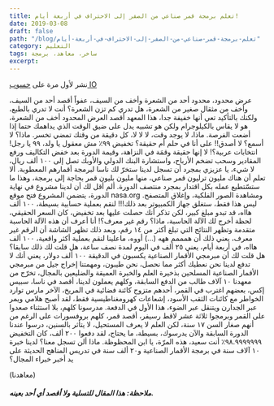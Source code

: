 ```yaml
---
title: تعلم برمجة قمر صناعي من الصفر إلى الاحتراف في أربعة أيام!
date: 2019-03-08
draft: false
path: "/blog/تعلم-برمجة-قمر-صناعي-من-الصفر-إلى-الاحتراف-في-أربعة-أيام"
category: التعليم
tags: ساخر، معاهد، برمجة
excerpt:
---
```

نشر لأول مرة على [حسوب IO](https://io.hsoub.com/fun/79876-%D8%AA%D8%B9%D9%84%D9%85-%D8%A8%D8%B1%D9%85%D8%AC%D8%A9-%D9%82%D9%85%D8%B1-%D8%B5%D9%86%D8%A7%D8%B9%D9%8A-%D9%85%D9%86-%D8%A7%D9%84%D8%B5%D9%81%D8%B1-%D8%A5%D9%84%D9%89-%D8%A7%D9%84%D8%A7%D8%AD%D8%AA%D8%B1%D8%A7%D9%81-%D9%81%D9%8A-%D8%A3%D8%B1%D8%A8%D8%B9%D8%A9-%D8%A3%D9%8A%D8%A7%D9%85)

عرض محدود، محدود أحد من الشعرة وأخف من السيف، عفواً أقصد أحد من السيف، وأخف من مثقال صغير من الشعرة، هل تدري كم تزن الشعرة؟ أنت لا تدري بالطبع، ولكنك بالتأكيد تعي أنها خفيفة جدا، هذا المعهد أقصد العرض المحدود أخف من الشعرة، هو لا يقاس بالكيلوجرام ولكن هو تشبيه يدل على ضيق الوقت الذي يداهمك حتما إذا أضعت الفرصة. ماذا، لا يوجد وقت، لا لا لا، كل دقيقة من وقتك تمضي تخسر. ماذا؟ لا أسمع؟ لا أصدق!! على أنا في حلم أم حقيقة؟ تخفيض ٩٩٪ مش معقول يا ولد، ٩٩ يا رجل! انتخابات عربية؟! لا إنها حقيقة وقمَة في النزاهة، وقيمة الدورة بعد خفض التكاليف ورفع المقادير وسحب تضخم الأرباح، واستشارة البنك الدولي والأوبك تصل إلى ١٠٠ ألف ريال، لا شيء، يا عزيزي بمجرد أن تسجل لدينا ستخرّ لك ناسا لبرمجة أقمارهم المعطوبة. ألا تعلم أن هناك مليون ترليون قمر صناعي، منها مليون بليون قمر بحاجة إلى برمجة، وهذا ما ستسّتطيع عمله بكل اقتدار بمجرد منتصف الدورة. ألم أقل لك أن لدينا مشروع في نهاية الدورة، يتضمن المشروع فتح موقع nasa.org ومشاهدة الصور الفلكية، وإغلاق المتصفح. ليس هذا فقط، ستغلق جهاز الكمبيوتر بعد ذلك!!! لنقم بعملية حسابية بسيطة، ١٠٠ ألف هااه، قد تبدو مبلغ كبير، لكن تذكر أنك حصلت عليها بعد تخفيض، كان السعر الحقيقي، لحظة أخرج لك الآلة الحاسبة، ماذا؟ رقم غير معرف؟! أنا أعرف أن هذه الآلة الحاسبة متقدمة وتظهر النتائج التي تبلغ أكثر من ١٤ رقم، وبعد ذلك تظهر الشاشة أن الرقم غير معرف، يعني ذلك أن همممم ههه (...) أووه، ماعلينا لنقم بعملية أكثر واقعية، ١٠٠ ألف هااه، في أربعة أيام، يعني ٢٥ ألف في اليوم لمدة نصف ساعة، هل قلت لك ذلك سابقا؟ هل قلت لك أن مبرمجي الأقمار الصناعية يكسبون في الدقيقة ١٠٠ ألف دولار، يعني أنك لا تدفع لدينا نحن نعطيك أكثر مما نحصل، نحن طيبون، ومهمتنا إخراج جيل من مبرمجي الأقمار الصناعية المسلحين بذخيرة العلم والخبرة العميقة والضليعين بالمجال، تخرّج من معهدنا ١٠ آلاف طالب من الدفع السابقة، وكلهم يعملون لدينا، أقصد في ناسا، سبيس إكس، بعضهم اغترب في القمر، أحدهم متزوج كائنة فضائية في المريخ، الآخر مارس توارد الخواطر مع كائنات الثقب الأسود، إشعاعات كهرومغناطيسية فقط، لقد أصبح هلامي ويمر عبر الجدارن ويتنقل عبر الضوء، هذا الأول في الدفعة. مدرسونا كلهم، بلا استثناء صعدوا على القمر وبرمجوا ثلاثة عشر لاقط رسيفر، أقصد قمر، كلهم بروفسورات على الرغم من أنهم صغار السن ١٧ سنة، لكن العلم لا يعرف المستحيل، لا يتأثر بالسنين، درسوا عندنا الدورة السابقة والآن يدرسوك، بسيطة، ما يحتاج، لقد دفعوا ٢٠٠ ألف، كان التخفيض ٩٨.٩٩٩٩٩٩٩٪ أنت سعيد، هذه المرّة، يا ابن المحظوظة. ماذا ألن تسجل معنا؟ لدينا خبرة ١٠ آلاف سنة في برمجة الأقمار الصناعية و٢٠ ألف سنة في تدريس المناهج الحديثة على يد أخبر خبراء المجال؟

(معاهدنا)

##### ملاحظة: هذا المقال للتسلية ولا أقصد أي أحد بعينه.